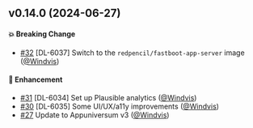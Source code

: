 ## v0.14.0 (2024-06-27)

#### :boom: Breaking Change
* [#32](https://github.com/lblod/frontend-mandatendatabank/pull/32) [DL-6037] Switch to the `redpencil/fastboot-app-server` image ([@Windvis](https://github.com/Windvis))

#### :rocket: Enhancement
* [#31](https://github.com/lblod/frontend-mandatendatabank/pull/31) [DL-6034] Set up Plausible analytics ([@Windvis](https://github.com/Windvis))
* [#30](https://github.com/lblod/frontend-mandatendatabank/pull/30) [DL-6035] Some UI/UX/a11y improvements ([@Windvis](https://github.com/Windvis))
* [#27](https://github.com/lblod/frontend-mandatendatabank/pull/27) Update to Appuniversum v3 ([@Windvis](https://github.com/Windvis))
